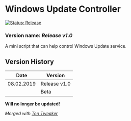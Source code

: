 # Windows Update Controller

[![Status: Release](https://img.shields.io/badge/Status-Release-green.svg?style=for-the-badge)](#)

<!--
[![Status: Beta](https://img.shields.io/badge/Status-Beta-yellow.svg?style=for-the-badge)](#)
-->

### Version name: *Release v1.0*

A mini script that can help control Windows Update service.



## Version History
| Date       | Version      |
|------------|--------------|
| 08.02.2019 | Release v1.0 |
|            | Beta         |

**Will no longer be updated!**

*Merged with [Ten Tweaker](https://github.com/MikronT/TenTweaker "Ten Tweaker Repository")*